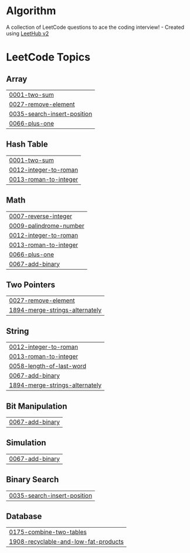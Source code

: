# Algorithm
A collection of LeetCode questions to ace the coding interview! - Created using [LeetHub v2](https://github.com/arunbhardwaj/LeetHub-2.0)

<!---LeetCode Topics Start-->
# LeetCode Topics
## Array
|  |
| ------- |
| [0001-two-sum](https://github.com/ehddud135/Algorithm/tree/master/0001-two-sum) |
| [0027-remove-element](https://github.com/ehddud135/Algorithm/tree/master/0027-remove-element) |
| [0035-search-insert-position](https://github.com/ehddud135/Algorithm/tree/master/0035-search-insert-position) |
| [0066-plus-one](https://github.com/ehddud135/Algorithm/tree/master/0066-plus-one) |
## Hash Table
|  |
| ------- |
| [0001-two-sum](https://github.com/ehddud135/Algorithm/tree/master/0001-two-sum) |
| [0012-integer-to-roman](https://github.com/ehddud135/Algorithm/tree/master/0012-integer-to-roman) |
| [0013-roman-to-integer](https://github.com/ehddud135/Algorithm/tree/master/0013-roman-to-integer) |
## Math
|  |
| ------- |
| [0007-reverse-integer](https://github.com/ehddud135/Algorithm/tree/master/0007-reverse-integer) |
| [0009-palindrome-number](https://github.com/ehddud135/Algorithm/tree/master/0009-palindrome-number) |
| [0012-integer-to-roman](https://github.com/ehddud135/Algorithm/tree/master/0012-integer-to-roman) |
| [0013-roman-to-integer](https://github.com/ehddud135/Algorithm/tree/master/0013-roman-to-integer) |
| [0066-plus-one](https://github.com/ehddud135/Algorithm/tree/master/0066-plus-one) |
| [0067-add-binary](https://github.com/ehddud135/Algorithm/tree/master/0067-add-binary) |
## Two Pointers
|  |
| ------- |
| [0027-remove-element](https://github.com/ehddud135/Algorithm/tree/master/0027-remove-element) |
| [1894-merge-strings-alternately](https://github.com/ehddud135/Algorithm/tree/master/1894-merge-strings-alternately) |
## String
|  |
| ------- |
| [0012-integer-to-roman](https://github.com/ehddud135/Algorithm/tree/master/0012-integer-to-roman) |
| [0013-roman-to-integer](https://github.com/ehddud135/Algorithm/tree/master/0013-roman-to-integer) |
| [0058-length-of-last-word](https://github.com/ehddud135/Algorithm/tree/master/0058-length-of-last-word) |
| [0067-add-binary](https://github.com/ehddud135/Algorithm/tree/master/0067-add-binary) |
| [1894-merge-strings-alternately](https://github.com/ehddud135/Algorithm/tree/master/1894-merge-strings-alternately) |
## Bit Manipulation
|  |
| ------- |
| [0067-add-binary](https://github.com/ehddud135/Algorithm/tree/master/0067-add-binary) |
## Simulation
|  |
| ------- |
| [0067-add-binary](https://github.com/ehddud135/Algorithm/tree/master/0067-add-binary) |
## Binary Search
|  |
| ------- |
| [0035-search-insert-position](https://github.com/ehddud135/Algorithm/tree/master/0035-search-insert-position) |
## Database
|  |
| ------- |
| [0175-combine-two-tables](https://github.com/ehddud135/Algorithm/tree/master/0175-combine-two-tables) |
| [1908-recyclable-and-low-fat-products](https://github.com/ehddud135/Algorithm/tree/master/1908-recyclable-and-low-fat-products) |
<!---LeetCode Topics End-->